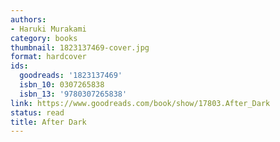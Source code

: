 ```yaml
---
authors:
- Haruki Murakami
category: books
thumbnail: 1823137469-cover.jpg
format: hardcover
ids:
  goodreads: '1823137469'
  isbn_10: 0307265838
  isbn_13: '9780307265838'
link: https://www.goodreads.com/book/show/17803.After_Dark
status: read
title: After Dark
---
```

